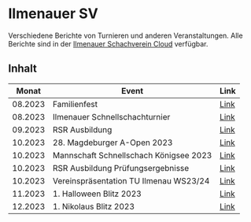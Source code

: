 # Ilmenauer SV
Verschiedene Berichte von Turnieren und anderen Veranstaltungen. Alle Berichte sind in der [Ilmenauer Schachverein Cloud](https://cloud.ilmenauer-schachverein.de) verfügbar.  

## Inhalt
| Monat   | Event                                  | Link |
|---------|----------------------------------------|------|
| 08.2023 | Familienfest                           |  [Link](2023_08_Familienfest)    |
| 08.2023 | Ilmenauer Schnellschachturnier         |  [Link](2023_08_Ilmenauer_Schnellschachturnier)    |
| 09.2023 | RSR Ausbildung                         |  [Link](2023_09_RSR_Ausbildung)    |
| 10.2023 | 28. Magdeburger A-Open 2023            |  [Link](2023_10_Magdeburg_Open_28)    |
| 10.2023 | Mannschaft Schnellschach Königsee 2023 |  [Link](2023_10_Mannschaftsschnellschachpokal-Schach-Königssee)    |
| 10.2023 | RSR Ausbildung Prüfungsergebnisse      |  [Link](2023_10_RSR_Ausbildung_Nachtrag)    |
| 10.2023 | Vereinspräsentation TU Ilmenau WS23/24 |  [Link](2023_10_Vereinspräsentation_TUIlmenau_WS2324)    |
| 11.2023 | 1. Halloween Blitz 2023                |  [Link](2023_11_KJEM_IK)    |
| 12.2023 | 1. Nikolaus Blitz 2023                 |  [Link](2023_12_Nikolaus_Blitz)    |
